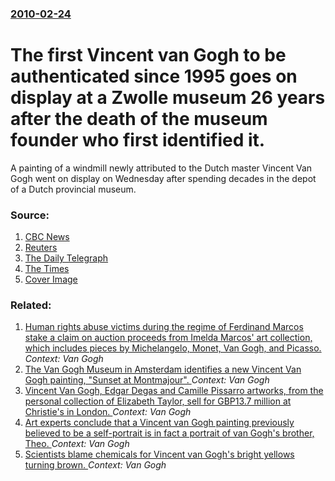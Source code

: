 ### [2010-02-24](/news/2010/02/24/index.md)

# The first Vincent van Gogh to be authenticated since 1995 goes on display at a Zwolle museum 26 years after the death of the museum founder who first identified it. 

A painting of a windmill newly attributed to the Dutch master Vincent Van Gogh went on display on Wednesday after spending decades in the depot of a Dutch provincial museum.


### Source:

1. [CBC News](http://www.cbc.ca/arts/artdesign/story/2010/02/24/van-gogh-authenticated.html)
2. [Reuters](http://www.reuters.com/article/idUSTRE61N48120100224)
3. [The Daily Telegraph](http://www.telegraph.co.uk/culture/art/art-news/7309108/The-man-who-cried-Van-Gogh-proved-right-after-all.html)
4. [The Times](http://entertainment.timesonline.co.uk/tol/arts_and_entertainment/visual_arts/article7040100.ece)
4. [Cover Image](http://s2.reutersmedia.net/resources/r/?m=02&d=20100224&t=2&i=66255056&w=&fh=545px&fw=&ll=&pl=&sq=&r=2010-02-24T211021Z_01_BTRE61N1MTD00_RTROPTP_0_DUTCH-VANGOGH)

### Related:

1. [Human rights abuse victims during the regime of Ferdinand Marcos stake a claim on auction proceeds from Imelda Marcos' art collection, which includes pieces by Michelangelo, Monet, Van Gogh, and Picasso. ](/news/2016/04/15/human-rights-abuse-victims-during-the-regime-of-ferdinand-marcos-stake-a-claim-on-auction-proceeds-from-imelda-marcos-art-collection-which.md) _Context: Van Gogh_
2. [The Van Gogh Museum in Amsterdam identifies a new Vincent Van Gogh painting, "Sunset at Montmajour". ](/news/2013/09/9/the-van-gogh-museum-in-amsterdam-identifies-a-new-vincent-van-gogh-painting-sunset-at-montmajour.md) _Context: Van Gogh_
3. [Vincent Van Gogh, Edgar Degas and Camille Pissarro artworks, from the personal collection of Elizabeth Taylor, sell for GBP13.7 million at Christie's in London. ](/news/2012/02/8/vincent-van-gogh-edgar-degas-and-camille-pissarro-artworks-from-the-personal-collection-of-elizabeth-taylor-sell-for-gbp13-7-million-at-c.md) _Context: Van Gogh_
4. [Art experts conclude that a Vincent van Gogh painting previously believed to be a self-portrait is in fact a portrait of van Gogh's brother, Theo. ](/news/2011/06/22/art-experts-conclude-that-a-vincent-van-gogh-painting-previously-believed-to-be-a-self-portrait-is-in-fact-a-portrait-of-van-gogh-s-brother.md) _Context: Van Gogh_
5. [Scientists blame chemicals for Vincent van Gogh's bright yellows turning brown. ](/news/2011/02/14/scientists-blame-chemicals-for-vincent-van-gogh-s-bright-yellows-turning-brown.md) _Context: Van Gogh_
